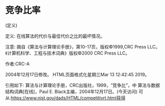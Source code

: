 # 竞争比率


(定义)



定义:
在线算法的代价与最佳代价之比的最坏情况。



注意:
摘自《算法与计算理论手册》，第10-17页，版权©1999,CRC Press LLC。《计算机科学、工程与技术词典》版权©2000 CRC Press LLC。


作者:CRC-A







2004年12月17日修改。
HTML页面格式化星期三Mar 13 12:42:45 2019。



引用如下:
算法与计算理论手册，CRC出版社，1999，“竞争比”，中
算法与数据结构词典[在线]，Paul E. Black主编，2004年12月17日。(今天访问)
可从:https://www.nist.gov/dads/HTML/competitivrt.html获得